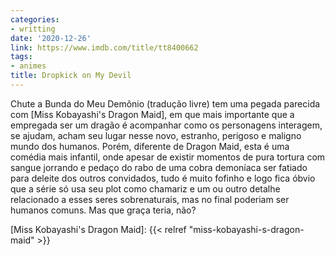 ```yaml
---
categories:
- writting
date: '2020-12-26'
link: https://www.imdb.com/title/tt8400662
tags:
- animes
title: Dropkick on My Devil
---
```


Chute a Bunda do Meu Demônio (tradução livre) tem uma pegada parecida com [Miss Kobayashi's Dragon Maid], em que mais importante que a empregada ser um dragão é acompanhar como os personagens interagem, se ajudam, acham seu lugar nesse novo, estranho, perigoso e maligno mundo dos humanos. Porém, diferente de Dragon Maid, esta é uma comédia mais infantil, onde apesar de existir momentos de pura tortura com sangue jorrando e pedaço do rabo de uma cobra demoníaca ser fatiado para deleite dos outros convidados, tudo é muito fofinho e logo fica óbvio que a série só usa seu plot como chamariz e um ou outro detalhe relacionado a esses seres sobrenaturais, mas no final poderiam ser humanos comuns. Mas que graça teria, não?

[Miss Kobayashi's Dragon Maid]: {{< relref "miss-kobayashi-s-dragon-maid" >}}